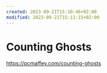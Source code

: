 ```yaml
---
created: 2023-09-21T15:10:46+02:00
modified: 2023-09-21T15:11:15+02:00
---
```


# Counting Ghosts

https://pcmaffey.com/counting-ghosts
